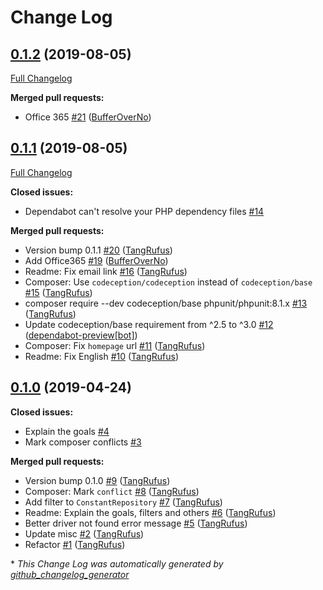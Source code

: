 # Change Log

## [0.1.2](https://github.com/ItinerisLtd/wp-intelligent-tracking-prevention-cookie-hoist/tree/0.1.2) (2019-08-05)
[Full Changelog](https://github.com/ItinerisLtd/wp-intelligent-tracking-prevention-cookie-hoist/compare/0.1.1...0.1.2)

**Merged pull requests:**

- Office 365 [\#21](https://github.com/ItinerisLtd/wp-intelligent-tracking-prevention-cookie-hoist/pull/21) ([BufferOverNo](https://github.com/BufferOverNo))

## [0.1.1](https://github.com/ItinerisLtd/wp-intelligent-tracking-prevention-cookie-hoist/tree/0.1.1) (2019-08-05)
[Full Changelog](https://github.com/ItinerisLtd/wp-intelligent-tracking-prevention-cookie-hoist/compare/0.1.0...0.1.1)

**Closed issues:**

- Dependabot can't resolve your PHP dependency files [\#14](https://github.com/ItinerisLtd/wp-intelligent-tracking-prevention-cookie-hoist/issues/14)

**Merged pull requests:**

- Version bump 0.1.1 [\#20](https://github.com/ItinerisLtd/wp-intelligent-tracking-prevention-cookie-hoist/pull/20) ([TangRufus](https://github.com/TangRufus))
- Add Office365 [\#19](https://github.com/ItinerisLtd/wp-intelligent-tracking-prevention-cookie-hoist/pull/19) ([BufferOverNo](https://github.com/BufferOverNo))
- Readme: Fix email link [\#16](https://github.com/ItinerisLtd/wp-intelligent-tracking-prevention-cookie-hoist/pull/16) ([TangRufus](https://github.com/TangRufus))
- Composer: Use `codeception/codeception` instead of `codeception/base` [\#15](https://github.com/ItinerisLtd/wp-intelligent-tracking-prevention-cookie-hoist/pull/15) ([TangRufus](https://github.com/TangRufus))
- composer require --dev codeception/base phpunit/phpunit:8.1.x [\#13](https://github.com/ItinerisLtd/wp-intelligent-tracking-prevention-cookie-hoist/pull/13) ([TangRufus](https://github.com/TangRufus))
- Update codeception/base requirement from ^2.5 to ^3.0 [\#12](https://github.com/ItinerisLtd/wp-intelligent-tracking-prevention-cookie-hoist/pull/12) ([dependabot-preview[bot]](https://github.com/apps/dependabot-preview))
- Composer: Fix `homepage` url [\#11](https://github.com/ItinerisLtd/wp-intelligent-tracking-prevention-cookie-hoist/pull/11) ([TangRufus](https://github.com/TangRufus))
- Readme: Fix English [\#10](https://github.com/ItinerisLtd/wp-intelligent-tracking-prevention-cookie-hoist/pull/10) ([TangRufus](https://github.com/TangRufus))

## [0.1.0](https://github.com/ItinerisLtd/wp-intelligent-tracking-prevention-cookie-hoist/tree/0.1.0) (2019-04-24)
**Closed issues:**

- Explain the goals [\#4](https://github.com/ItinerisLtd/wp-intelligent-tracking-prevention-cookie-hoist/issues/4)
- Mark composer conflicts [\#3](https://github.com/ItinerisLtd/wp-intelligent-tracking-prevention-cookie-hoist/issues/3)

**Merged pull requests:**

- Version bump 0.1.0 [\#9](https://github.com/ItinerisLtd/wp-intelligent-tracking-prevention-cookie-hoist/pull/9) ([TangRufus](https://github.com/TangRufus))
- Composer: Mark `conflict` [\#8](https://github.com/ItinerisLtd/wp-intelligent-tracking-prevention-cookie-hoist/pull/8) ([TangRufus](https://github.com/TangRufus))
- Add filter to `ConstantRepository` [\#7](https://github.com/ItinerisLtd/wp-intelligent-tracking-prevention-cookie-hoist/pull/7) ([TangRufus](https://github.com/TangRufus))
- Readme: Explain the goals, filters and others  [\#6](https://github.com/ItinerisLtd/wp-intelligent-tracking-prevention-cookie-hoist/pull/6) ([TangRufus](https://github.com/TangRufus))
- Better driver not found error message [\#5](https://github.com/ItinerisLtd/wp-intelligent-tracking-prevention-cookie-hoist/pull/5) ([TangRufus](https://github.com/TangRufus))
- Update misc [\#2](https://github.com/ItinerisLtd/wp-intelligent-tracking-prevention-cookie-hoist/pull/2) ([TangRufus](https://github.com/TangRufus))
- Refactor [\#1](https://github.com/ItinerisLtd/wp-intelligent-tracking-prevention-cookie-hoist/pull/1) ([TangRufus](https://github.com/TangRufus))



\* *This Change Log was automatically generated by [github_changelog_generator](https://github.com/skywinder/Github-Changelog-Generator)*
